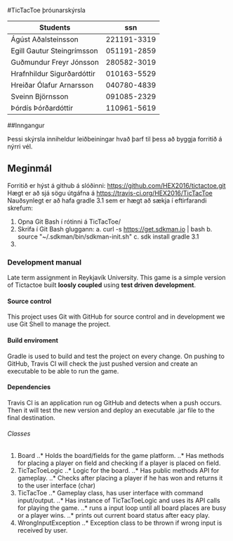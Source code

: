 #TicTacToe þróunarskýrsla


[logo]: http://www.ru.is/media/hr/skjol/default_white.png

| Students                  | ssn         |
|---------------------------|:-----------:|
|Ágúst Aðalsteinsson        | 221191-3319 |
|Egill Gautur Steingrímsson | 051191-2859 |
|Guðmundur Freyr Jónsson    | 280582-3019 |
|Hrafnhildur Sigurðardóttir | 010163-5529 |
|Hreiðar Ólafur Arnarsson   | 040780-4839 |
|Sveinn Björnsson           | 091085-2329 |
|Þórdís Þórðardóttir        | 110961-5619 |

##Inngangur

Þessi skýrsla inniheldur leiðbeiningar hvað þarf til þess að byggja forritið á nýrri vél.

## Meginmál

Forritið er hýst á github á slóðinni: https://github.com/HEX2016/tictactoe.git
Hægt er að sjá sögu útgáfna á https://travis-ci.org/HEX2016/TicTacToe 
Nauðsynlegt er að hafa gradle 3.1 sem er hægt að sækja í eftirfarandi skrefum:
1.	Opna Git Bash í rótinni á TicTacToe/
2.	Skrifa í Git Bash gluggann:
a.	 curl -s https://get.sdkman.io | bash 
b.	source "~/.sdkman/bin/sdkman-init.sh"
c.	sdk install gradle 3.1
3.	

### Development manual

Late term assignment in Reykjavík University. 
This game is a simple version of Tictactoe built __loosly coupled__ using __test driven development__.

#### Source control

This project uses Git with GitHub for source control and in development we use Git Shell to manage the project.

#### Build enviroment

Gradle is used to build and test the project on every change. On pushing to GitHub, Travis CI will check the just pushed version and create an executable to be able to run the game.

#### Dependencies

Travis CI is an application run og GitHub and detects when a push occurs. Then it will test the new version and deploy an executable .jar file to the final destination.

###### Classes

1. Board
..* Holds the board/fields for the game platform.
..* Has methods for placing a player on field and checking if a player is placed on field.
2. TicTacToeLogic
..* Logic for the board.
..* Has public methods API for gameplay.
..* Checks after placing a player if he has won and returns it to the user interface (char)
3. TicTacToe
..* Gameplay class, has user interface with command input/output.
..* Has instance of TicTacToeLogic and uses its API calls for playing the game.
..* runs a input loop until all board places are busy or a player wins.
..* prints out current board status after eacy play.
4. WrongInputException
..* Exception class to be thrown if wrong input is received by user.


